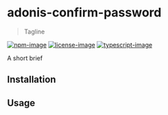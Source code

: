 # adonis-confirm-password
> Tagline

[![npm-image]][npm-url] [![license-image]][license-url] [![typescript-image]][typescript-url]

A short brief

## Installation

## Usage

[npm-image]: https://img.shields.io/npm/v/adonis-confirm-password.svg?style=for-the-badge&logo=npm
[npm-url]: https://npmjs.org/package/adonis-confirm-password "npm"

[license-image]: https://img.shields.io/npm/l/adonis-confirm-password?color=blueviolet&style=for-the-badge
[license-url]: LICENSE.md "license"

[typescript-image]: https://img.shields.io/badge/Typescript-294E80.svg?style=for-the-badge&logo=typescript
[typescript-url]:  "typescript"

